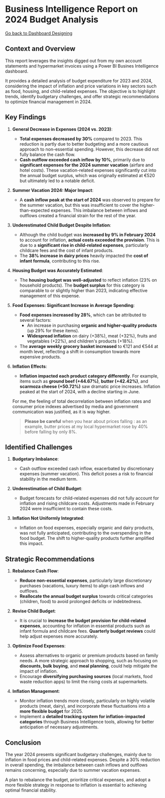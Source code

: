 # Business Intelligence Report on 2024 Budget Analysis

[Go back to Dashboard Designing](dashboard_design.md)

## Context and Overview
This report leverages the insights digged out from my own account statements and hypermarket invoices using a Power BI Busines Intelligence dashboard.

It provides a detailed analysis of budget expenditure for 2023 and 2024, considering the impact of inflation and price variations in key sectors such as food, housing, and child-related expenses. The objective is to highlight trends, identify budgetary challenges, and offer strategic recommendations to optimize financial management in 2024.

## Key Findings

1. **General Decrease in Expenses (2024 vs. 2023)**:
   - **Total expenses decreased by 30%** compared to 2023. This reduction is partly due to better budgeting and a more cautious approach to non-essential spending. However, this decrease did not fully balance the cash flow.
   - **Cash outflow exceeded cash inflow by 10%**, primarily due to **significant expenses for the 2024 summer vacation** (airfare and hotel costs). These vacation-related expenses significantly cut into the annual budget surplus, which was originally estimated at €520 but ultimately led to a notable deficit.

2. **Summer Vacation 2024: Major Impact**:
   - A **cash inflow peak at the start of 2024** was observed to prepare for the summer vacation, but this was insufficient to cover the higher-than-expected expenses. This imbalance between inflows and outflows created a financial strain for the rest of the year.

3. **Underestimated Child Budget Despite Inflation**:
   - Although the child budget was **increased by 9% in February 2024** to account for inflation, **actual costs exceeded the provision**. This is due to a **significant rise in child-related expenses**, particularly childcare fees and the cost of infant products.
   - The **38% increase in dairy prices** heavily impacted the **cost of infant formula**, contributing to this rise.

4. **Housing Budget was Accurately Estimated**:
   - The **housing budget was well-adjusted** to reflect inflation (23% on household products). The **budget surplus** for this category is comparable to or slightly higher than 2023, indicating effective management of this expense.

5. **Food Expenses: Significant Increase in Average Spending**:
   - **Food expenses increased by 28%**, which can be attributed to several factors:
     - An increase in purchasing **organic and higher-quality products** (up 29% for these items).
     - **Widespread inflation** on dairy (+38%), meat (+32%), fruits and vegetables (+22%), and children's products (+18%).
   - The **average weekly grocery basket increased** to €121 and €544 at month level, reflecting a shift in consumption towards more expensive products.

6. **Inflation Effects**:
   - **Inflation impacted each product category differently**. For example, items such as **ground beef (+44.67%)**, **butter (+42.42%)**, and **scarmoza cheese (+50.72%)** saw dramatic price increases. Inflation peaked at the start of 2024, with a decline starting in June.
   
   For me, the feeling of total decorrelation between inflation rates and consumer price indexes advertised by media and government communication was justified, as it is way higher.
   
   >**Please be careful** when you hear about prices falling : as an example, butter prices at my local hypermarket rose by 40% before falling by only 8%.

## Identified Challenges

1. **Budgetary Imbalance**:
   - Cash outflow exceeded cash inflow, exacerbated by discretionary expenses (summer vacation). This deficit poses a risk to financial stability in the medium term.
   
2. **Underestimation of Child Budget**:
   - Budget forecasts for child-related expenses did not fully account for inflation and rising childcare costs. Adjustments made in February 2024 were insufficient to contain these costs.

3. **Inflation Not Uniformly Integrated**:
   - Inflation on food expenses, especially organic and dairy products, was not fully anticipated, contributing to the overspending in the food budget. The shift to higher-quality products further amplified this impact.

## Strategic Recommendations

1. **Rebalance Cash Flow**:
   - **Reduce non-essential expenses**, particularly large discretionary purchases (vacations, luxury items) to align cash inflows and outflows.
   - **Reallocate the annual budget surplus** towards critical categories (children, food) to avoid prolonged deficits or indebtedness.

2. **Revise Child Budget**:
   - It is crucial to **increase the budget provision for child-related expenses**, accounting for inflation in essential products such as infant formula and childcare fees. **Quarterly budget reviews** could help adjust expenses more accurately.

3. **Optimize Food Expenses**:
   - Assess alternatives to organic or premium products based on family needs. A more strategic approach to shopping, such as focusing on **discounts, bulk buying**, and **meal planning**, could help mitigate the impact of inflation.
   - Encourage **diversifying purchasing sources** (local markets, food waste reduction apps) to limit the rising costs at supermarkets.

4. **Inflation Management**:
   - Monitor inflation trends more closely, particularly on highly volatile products (meat, dairy), and incorporate these fluctuations into a **more flexible budget** for 2025.
   - Implement a **detailed tracking system for inflation-impacted categories** through Business Intelligence tools, allowing for better anticipation of necessary adjustments.


## Conclusion

The year 2024 presents significant budgetary challenges, mainly due to inflation in food prices and child-related expenses. Despite a 30% reduction in overall spending, the imbalance between cash inflows and outflows remains concerning, especially due to summer vacation expenses.

A plan to rebalance the budget, prioritize critical expenses, and adopt a more flexible strategy in response to inflation is essential to achieving optimal financial stability.